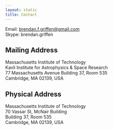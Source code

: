 ```yaml
---
layout: static
title: Contact
---
```


Email: [brendan.f.griffen@gmail.com](mailto:brendan.f.griffen@gmail.com)  
Skype: brendan.griffen

## Mailing Address
Massachusetts Institute of Technology  
Kavli Institute for Astrophysics & Space Research  
77 Massachusetts Avenue 
Building 37, Room 535   
Cambridge, MA 02139, USA  

## Physical Address
Massachusetts Institute of Technology  
70 Vassar St, McNair Building  
Building 37, Room 535  
Cambridge, MA 02139, USA  